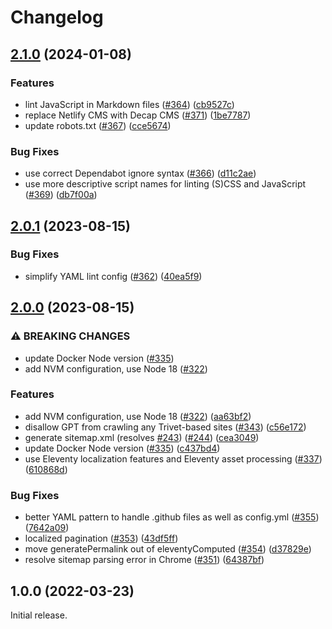 # Changelog

## [2.1.0](https://github.com/fluid-project/trivet/compare/trivet-v2.0.1...trivet-v2.1.0) (2024-01-08)


### Features

* lint JavaScript in Markdown files ([#364](https://github.com/fluid-project/trivet/issues/364)) ([cb9527c](https://github.com/fluid-project/trivet/commit/cb9527c5998a4788e9c87f5b7f6ca7a66a210171))
* replace Netlify CMS with Decap CMS ([#371](https://github.com/fluid-project/trivet/issues/371)) ([1be7787](https://github.com/fluid-project/trivet/commit/1be77878bf626a33c34439d0ef228e2864b76061))
* update robots.txt ([#367](https://github.com/fluid-project/trivet/issues/367)) ([cce5674](https://github.com/fluid-project/trivet/commit/cce5674784c1f35a43d227d58c766c9c0dcd8d44))


### Bug Fixes

* use correct Dependabot ignore syntax ([#366](https://github.com/fluid-project/trivet/issues/366)) ([d11c2ae](https://github.com/fluid-project/trivet/commit/d11c2ae8501a730a3362069ae1aaa84b04b055fa))
* use more descriptive script names for linting (S)CSS and JavaScript ([#369](https://github.com/fluid-project/trivet/issues/369)) ([db7f00a](https://github.com/fluid-project/trivet/commit/db7f00a094e6b24667c89f7c22e1cc792f1bf331))

## [2.0.1](https://github.com/fluid-project/trivet/compare/v2.0.0...v2.0.1) (2023-08-15)


### Bug Fixes

* simplify YAML lint config ([#362](https://github.com/fluid-project/trivet/issues/362)) ([40ea5f9](https://github.com/fluid-project/trivet/commit/40ea5f9df913fa55c7b9a5249bbd3badb8309515))

## [2.0.0](https://github.com/fluid-project/trivet/compare/v1.0.0...v2.0.0) (2023-08-15)


### ⚠ BREAKING CHANGES

* update Docker Node version ([#335](https://github.com/fluid-project/trivet/issues/335))
* add NVM configuration, use Node 18 ([#322](https://github.com/fluid-project/trivet/issues/322))

### Features

* add NVM configuration, use Node 18 ([#322](https://github.com/fluid-project/trivet/issues/322)) ([aa63bf2](https://github.com/fluid-project/trivet/commit/aa63bf2a1320fd2bf2fb3ffaa72649e789579878))
* disallow GPT from crawling any Trivet-based sites ([#343](https://github.com/fluid-project/trivet/issues/343)) ([c56e172](https://github.com/fluid-project/trivet/commit/c56e172fbe2de41a1dfc67a8f7f1cb60133376e6))
* generate sitemap.xml (resolves [#243](https://github.com/fluid-project/trivet/issues/243)) ([#244](https://github.com/fluid-project/trivet/issues/244)) ([cea3049](https://github.com/fluid-project/trivet/commit/cea304998a7586446b18739883436272732321fe))
* update Docker Node version ([#335](https://github.com/fluid-project/trivet/issues/335)) ([c437bd4](https://github.com/fluid-project/trivet/commit/c437bd4be37fbb3afb0356b44fee2dcd1f8fbd21))
* use Eleventy localization features and Eleventy asset processing ([#337](https://github.com/fluid-project/trivet/issues/337)) ([610868d](https://github.com/fluid-project/trivet/commit/610868d0ccd4e67c8dd84bb7c0f965d1228957eb))


### Bug Fixes

* better YAML pattern to handle .github files as well as config.yml ([#355](https://github.com/fluid-project/trivet/issues/355)) ([7642a09](https://github.com/fluid-project/trivet/commit/7642a09066951eb21fd3522abe7b4d4623d71296))
* localized pagination ([#353](https://github.com/fluid-project/trivet/issues/353)) ([43df5ff](https://github.com/fluid-project/trivet/commit/43df5ff18faf0cc9519293fb7e4b861005f8d171))
* move generatePermalink out of eleventyComputed ([#354](https://github.com/fluid-project/trivet/issues/354)) ([d37829e](https://github.com/fluid-project/trivet/commit/d37829e7a2a4ddfe8fd22426214df8316e7dc49d))
* resolve sitemap parsing error in Chrome ([#351](https://github.com/fluid-project/trivet/issues/351)) ([64387bf](https://github.com/fluid-project/trivet/commit/64387bfeaf3ce9e42b80b6112b6f590dc6658be9))

## 1.0.0 (2022-03-23)

Initial release.
